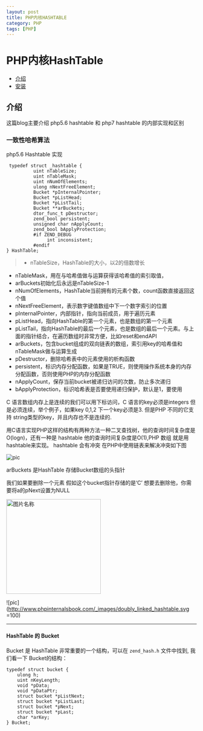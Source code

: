 ```yaml
---
layout: post
title: PHP内核HASHTABLE
category: PHP
tags: [PHP]
---
```


# PHP内核HashTable

- [介绍](#introduction)
- [安装](#installation)

<a name="introduction"></a>
## 介绍

这篇blog主要介绍 php5.6 hashtable 和 php7 hashtable
的内部实现和区别


### 一致性哈希算法
php5.6 Hashtable 实现

```
 typedef struct _hashtable {
          uint nTableSize;
          uint nTableMask;
          uint nNumOfElements;
          ulong nNextFreeElement;
          Bucket *pInternalPointer;
          Bucket *pListHead;
          Bucket *pListTail; 
          Bucket **arBuckets;
          dtor_func_t pDestructor;
          zend_bool persistent;
          unsigned char nApplyCount;
          zend_bool bApplyProtection;
          #if ZEND_DEBUG
               int inconsistent;
          #endif
} HashTable;
```

> - nTableSize，HashTable的大小，以2的倍数增长
- nTableMask，用在与哈希值做与运算获得该哈希值的索引取值， 
- arBuckets初始化后永远是nTableSize-1
- nNumOfElements，HashTable当前拥有的元素个数，count函数直接返回这个值
- nNextFreeElement，表示数字键值数组中下一个数字索引的位置
- pInternalPointer，内部指针，指向当前成员，用于遍历元素
- pListHead，指向HashTable的第一个元素，也是数组的第一个元素
- pListTail，指向HashTable的最后一个元素，也是数组的最后一个元素。与上面的指针结合，在遍历数组时非常方便，比如reset和endAPI
- arBuckets，包含bucket组成的双向链表的数组，索引用key的哈希值和nTableMask做与运算生成
- pDestructor，删除哈希表中的元素使用的析构函数
- persistent，标识内存分配函数，如果是TRUE，则使用操作系统本身的内存分配函数，否则使用PHP的内存分配函数
- nApplyCount，保存当前bucket被递归访问的次数，防止多次递归
- bApplyProtection，标识哈希表是否要使用递归保护，默认是1，要使用

C 语言数组内存上是连续的我们可以用下标访问，C 语言的key必须是integers 但是必须连续，举个例子，如果key 0,1,2 下一个key必须是3. 但是PHP 不同的它支持 string类型的key，并且内存也不是连续的.

用C语言实现PHP这样的结构有两种方法一种二叉查找树，他的查询时间复杂度是 O(logn)，还有一种是 hashtable 他的查询时间复杂度是O(1),PHP 数组 就是用hashtable来实现。
hashtable 会有冲突 在PHP中使用链表来解决冲突如下图

![pic](http://www.phpinternalsbook.com/_images/basic_hashtable.svg)

arBuckets 是HashTable 存储Bucket数组的头指针

我们如果要删除一个元素 假如这个bucket指针存储的是‘C’ 想要去删除他，你需要将a的pNext设置为NULL

<img src="http://www.phpinternalsbook.com/_images/doubly_linked_hashtable.svg" width="250px" h alt="图片名称"/>

![pic](http://www.phpinternalsbook.com/_images/doubly_linked_hashtable.svg =100)

*****

#### HashTable 的 Bucket 

Bucket 是 HashTable 非常重要的一个结构，可以在 `zend_hash.h` 文件中找到, 我们看一下 Bucket的结构：

```
typedef struct bucket {
    ulong h;
    uint nKeyLength;
    void *pData;
    void *pDataPtr;
    struct bucket *pListNext;
    struct bucket *pListLast;
    struct bucket *pNext;
    struct bucket *pLast;
    char *arKey;
} Bucket;
```